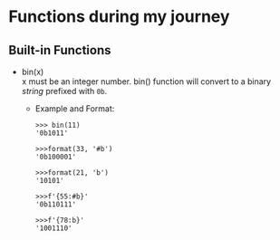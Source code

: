 # Functions during my journey

## Built-in Functions

- bin(x)   
  x must be an integer number. bin() function will convert to a binary *string* prefixed with `0b`.  
  
   - Example and Format:  
     ```
     >>> bin(11)  
     '0b1011'
     ```

     ```
     >>>format(33, '#b')
     '0b100001'
     ```

     ```
     >>>format(21, 'b')
     '10101'
     ```

     ```
     >>>f'{55:#b}'
     '0b110111'
     ```

     ```
     >>>f'{78:b}'
     '1001110'
